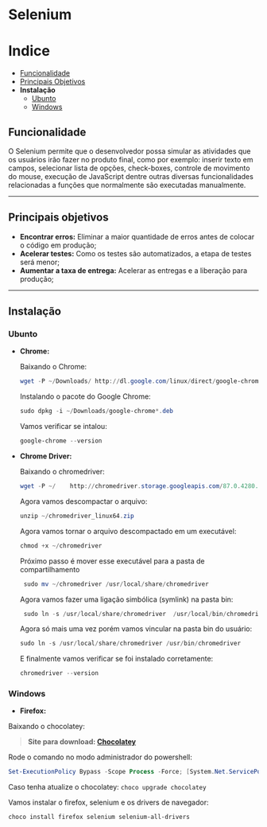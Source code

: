 # **Selenium**

# **Indice**
- [Funcionalidade](##-funcionalindade)
- [Principais Objetivos](##-principais-objetivos)
- **Instalação**
   - [Ubunto](###-ubunto)
   - [Windows](###-windows)

## **Funcionalidade**

O Selenium permite que o desenvolvedor possa simular as atividades que os usuários irão fazer no produto final, como por exemplo: inserir texto em campos, selecionar lista de opções, check-boxes, controle de movimento do mouse, execução de JavaScript dentre outras diversas funcionalidades relacionadas a funções que normalmente são executadas manualmente.

----
## **Principais objetivos**
- **Encontrar erros:** Eliminar a maior quantidade de erros antes de colocar o código em produção;
- **Acelerar testes:** Como os testes são automatizados, a etapa de testes será menor;
- **Aumentar a taxa de entrega:** Acelerar as entregas e a liberação para produção;

----
## **Instalação**

### **Ubunto**
 - **Chrome:**

    Baixando o Chrome:
    ```powershell
    wget -P ~/Downloads/ http://dl.google.com/linux/direct/google-chrome-stable_current_amd64.deb
    ```
    Instalando o pacote do Google Chrome:
    ```powershell
    sudo dpkg -i ~/Downloads/google-chrome*.deb
    ```
    Vamos verificar se intalou:
    ```powershell
    google-chrome --version
    ```
 - **Chrome Driver:**

    Baixando o chromedriver:
    ```powershell
    wget -P ~/    http://chromedriver.storage.googleapis.com/87.0.4280.88/chromedriver_linux64.zip
    ```
    Agora vamos descompactar o arquivo:
    ```powershell
    unzip ~/chromedriver_linux64.zip
    ```
    Agora vamos tornar o arquivo descompactado em um executável:
    ```powershell
    chmod +x ~/chromedriver
    ```
    Próximo passo é mover esse executável para a pasta de compartilhamento
    ```powershell
     sudo mv ~/chromedriver /usr/local/share/chromedriver
    ```
    Agora vamos fazer uma ligação simbólica (symlink) na pasta bin:
    ```powershell
     sudo ln -s /usr/local/share/chromedriver  /usr/local/bin/chromedriver
    ```
    Agora só mais uma vez porém vamos vincular na pasta bin do usuário:
    ```powershell
    sudo ln -s /usr/local/share/chromedriver /usr/bin/chromedriver
    ```
    E finalmente vamos verificar se foi instalado corretamente:
    ```powershell
    chromedriver --version
    ```
### **Windows**
- **Firefox:**

Baixando o chocolatey:
> **Site para download: [Chocolatey](https://chocolatey.org/install)**

Rode o comando no modo administrador do powershell:
``` powershell
Set-ExecutionPolicy Bypass -Scope Process -Force; [System.Net.ServicePointManager]::SecurityProtocol = [System.Net.ServicePointManager]::SecurityProtocol -bor 3072; iex ((New-Object System.Net.WebClient).DownloadString('https://chocolatey.org/install.ps1'))
```
Caso tenha atualize o chocolatey: `choco upgrade chocolatey
`

Vamos instalar o firefox, selenium e os drivers de navegador:
```
choco install firefox selenium selenium-all-drivers
```
